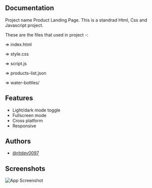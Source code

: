 
## Documentation

Project name Product Landing Page. This is a standrad Html, Css and Javascript project. 

These are the files that used in project -: 

=> index.html

=> style.css

=> script.js

=> products-list.json

=> water-bottles/
## Features

- Light/dark mode toggle
- Fullscreen mode
- Cross platform
- Responsive



## Authors

- [@ritdev0097](https://www.github.com/ritdev0097)


## Screenshots

![App Screenshot](https://via.placeholder.com/468x300?text=App+Screenshot+Here)

